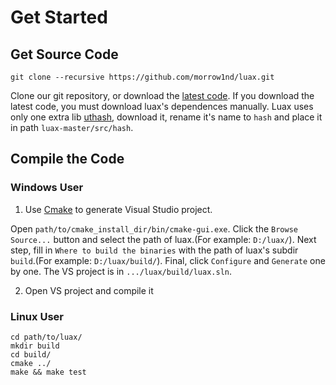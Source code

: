 # Get Started



## Get Source Code

```shell
git clone --recursive https://github.com/morrow1nd/luax.git
```

Clone our git repository, or download the [latest code](https://github.com/morrow1nd/luax/archive/master.zip). If you download the latest code, you must download luax's dependences manually. Luax uses only one extra lib [uthash](https://github.com/troydhanson/uthash/archive/master.zip), download it, rename it's name to `hash` and place it in path `luax-master/src/hash`.



## Compile the Code


### Windows User

1. Use [Cmake](https://cmake.org/download/) to generate Visual Studio project.

 Open `path/to/cmake_install_dir/bin/cmake-gui.exe`. Click the `Browse Source...` button and select the path of luax.(For example: `D:/luax/`). Next step, fill in `Where to build the binaries` with the path of luax's subdir `build`.(For example: `D:/luax/build/`). Final, click `Configure` and `Generate` one by one. The VS project is in `.../luax/build/luax.sln`.

2. Open VS project and compile it


### Linux User

```shell
cd path/to/luax/
mkdir build
cd build/
cmake ../
make && make test
```
